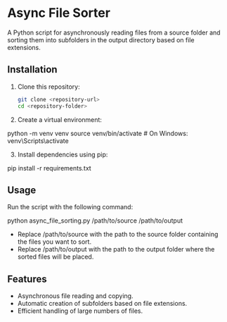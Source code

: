 # Async File Sorter

A Python script for asynchronously reading files from a source folder and sorting them into subfolders in the output directory based on file extensions.

## Installation

1. Clone this repository:
   ```bash
   git clone <repository-url>
   cd <repository-folder>

2. Create a virtual environment:

python -m venv venv
source venv/bin/activate  # On Windows: venv\Scripts\activate

3. Install dependencies using pip:

pip install -r requirements.txt

## Usage
Run the script with the following command:

python async_file_sorting.py /path/to/source /path/to/output

* Replace /path/to/source with the path to the source folder containing the files you want to sort.
* Replace /path/to/output with the path to the output folder where the sorted files will be placed.

## Features

* Asynchronous file reading and copying.
* Automatic creation of subfolders based on file extensions.
* Efficient handling of large numbers of files.
